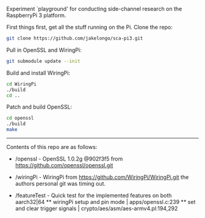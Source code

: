 Experiment `playground' for conducting side-channel research on
the RaspberryPi 3 platform.

First things first, get all the stuff running on the Pi. Clone the repo:

```bash
git clone https://github.com/jakelongo/sca-pi3.git
```

Pull in OpenSSL and WiringPi:

```bash
git submodule update --init
```

Build and install WiringPi:

```bash
cd WiringPi
./build
cd ..
```

Patch and build OpenSSL:

```bash
cd openssl
./build
make
```

---

Contents of this repo are as follows:

* /openssl - OpenSSL 1.0.2g @902f3f5 from https://github.com/openssl/openssl.git

* /wiringPi - WiringPi from https://github.com/WiringPi/WiringPi.git the authors
personal git was timing out.

* /featureTest - Quick test for the implemented features on both aarch32|64
** wiringPi setup and pin mode   | apps/openssl.c:239
** set and clear trigger signals | crypto/aes/asm/aes-armv4.pl:194,292
